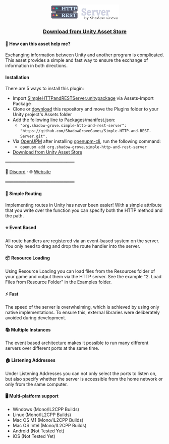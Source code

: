 <p align="center">
<img src="https://raw.githubusercontent.com/ShadowGroveGames/Simple-HTTP-and-REST-Server/master/ShadowGroveGames/Simple%20HTTP%20and%20REST%20Server/Resources/simple-http-and-rest-server-banner.png"><h3 align="center"><a href="https://assetstore.unity.com/packages/tools/utilities/simple-http-and-rest-server-244127?utm_source=github">Download from Unity Asset Store</a></h3>
</p>

#### 🏁 How can this asset help me?
Exchanging information between Unity and another program is complicated. This asset provides a simple and fast way to ensure the exchange of information in both directions.

#### Installation
There are 5 ways to install this plugin:
- Import [SimpleHTTPandRESTServer.unitypackage](https://github.com/ShadowGroveGames/Simple-HTTP-and-REST-Server/releases/latest "SimpleHTTPandRESTServer.unitypackage") via Assets-Import Package
- Clone or [download](https://github.com/ShadowGroveGames/Simple-HTTP-and-REST-Server/archive/master.zip "download") this repository and move the Plugins folder to your Unity project's Assets folder
- Add the following line to Packages/manifest.json:
  - `"org.shadow-grove.simple-http-and-rest-server": "https://github.com/ShadowGroveGames/Simple-HTTP-and-REST-Server.git",`
- Via [OpenUPM](https://openupm.com/) after installing [openupm-cli](https://github.com/openupm/openupm-cli#openupm-cli), run the following command:
    - `openupm add org.shadow-grove.simple-http-and-rest-server`
- [Download from Unity Asset Store](https://assetstore.unity.com/packages/tools/utilities/simple-http-and-rest-server-244127?utm_source=github "Download from Unity Asset Store")

━━━━━━━━━━━━━━━━━━━━━━━━━━

💬 [Discord](https://discord.com/invite/hrTXpR3zaA "Discord") · 🌐 [Website](https://shadow-grove.org/ "Website")

━━━━━━━━━━━━━━━━━━━━━━━━━━

#### 🧭 Simple Routing
Implementing routes in Unity has never been easier! With a simple attribute that you write over the function you can specify both the HTTP method and the path.


#### ⭐ Event Based
All route handlers are registered via an event-based system on the server. You only need to drag and drop the route handler into the server.


#### 📦 Resource Loading
Using Resource Loading you can load files from the Resources folder of your game and output them via the HTTP server. See the example "2. Load Files from Resource Folder" in the Examples folder.


#### ⚡ Fast
The speed of the server is overwhelming, which is achieved by using only native implementations. To ensure this, external libraries were deliberately avoided during development.


#### 📚 Multiple Instances
The event based architecture makes it possible to run many different servers over different ports at the same time.


#### 🏠 Listening Addresses
Under Listening Addresses you can not only select the ports to listen on, but also specify whether the server is accessible from the home network or only from the same computer.


#### 🖥️ Multi-platform support
- Windows (Mono/IL2CPP Builds)
- Linux (Mono/IL2CPP Builds)
- Mac OS M1 (Mono/IL2CPP Builds)
- Mac OS Intel (Mono/IL2CPP Builds)
- Android (Not Tested Yet)
- iOS (Not Tested Yet)
